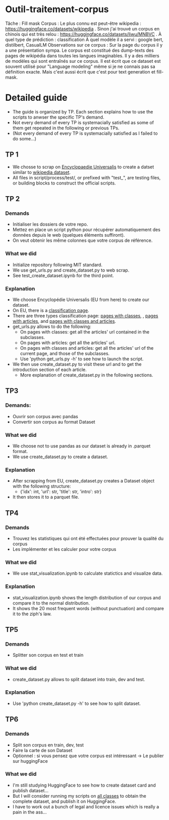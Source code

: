# Outil-traitement-corpus

Tâche : Fill mask
Corpus : Le plus connu est peut-être wikipedia : https://huggingface.co/datasets/wikipedia . Sinon j'ai trouvé un corpus en chinois qui est très relou : https://huggingface.co/datasets/liwu/MNBVC .
À quel type de prédiction : classification
À quel modèle il a servi : google bert, distilbert, CasualLM
Observations sur ce corpus : Sur la page du corpus il y a une présentation sympa. Le corpus est constitué des dump-texts des pages de wikipédia dans toutes les langues imaginables. Il y a des milliers de modèles qui sont entraînés sur ce corpus. Il est écrit que ce dataset est souvent utilisé pour "Language modeling" même si je ne connais pas sa définition exacte. Mais c'est aussi écrit que c'est pour text generation et fill-mask.

# Detailed guide
- The guide is organized by TP. Each section explains how to use the scripts to anwser the specific TP's demand.
- Not every demand of every TP is systemacially satisfied as some of them get repeated in the following or previous TPs.
- (Not every demand of every TP is systemacially satisfied as I failed to do some...)

## TP 1
- We chosse to scrap on [Encyclopaedie Universalis](https://www.universalis.fr/) to create a datset similar to [wikipedia dataset](https://huggingface.co/datasets/wikipedia).
- All files in script/process/test/, or prefixed with "test_", are testing files, or building blocks to construct the official scripts.

## TP 2
### Demands
- Initialiser les dossiers de votre repo.
- Mettez en place un script python pour récupérer automatiquement des données depuis le web (quelques éléments suffiront).
- On veut obtenir les même colonnes que votre corpus de référence.

### What we did
- Initialize repository following MIT standard.
- We use get_urls.py and create_dataset.py to web scrap.
- See test_create_dataset.ipynb for the third point.

### Explanation
- We choose Encyclopédie Universalis (EU from here) to create our dataset.
- On EU, there is a [classification page](https://www.universalis.fr/classification/).
- There are three types classification page: [pages with classes](https://www.universalis.fr/classification/arts/cinema/), , [pages with articles](https://www.universalis.fr/classification/arts/cinema/acteurs-et-actrices-cinema/acteurs-et-actrices-du-cinema-muet/), and [pages with classes and articles](https://www.universalis.fr/classification/arts/cinema/acteurs-et-actrices-cinema/).
- get_urls.py allows to do the following:
  - On pages with classes: get all the articles' url contained in the subclasses.
  - On pages with articles: get all the articles' url.
  - On pages with classes and articles: get all the articles' url of the current page, and those of the subclasses.
  - Use 'python get_urls.py -h' to see how to launch the script.
- We then use create_dataset.py to visit these url and to get the introduction section of each article.
  - More explanation of create_dataset.py in the following sections.

## TP3

### Demands:
- Ouvrir son corpus avec pandas
- Convertir son corpus au format Dataset

### What we did
- We choose not to use pandas as our dataset is already in .parquet format.
- We use create_dataset.py to create a dataset.

### Explanation
- After scrapping from EU, create_dataset.py creates a Dataset object with the following structure:
  - {'idx': int, 'url': str, 'title': str, 'intro': str}
- It then stores it to a parquet file.

## TP4

### Demands
- Trouvez les statistiques qui ont été effectuées pour prouver la qualité du corpus
- Les implémenter et les calculer pour votre corpus

### What we did
- We use stat_visualization.ipynb to calculate statictics and visualize data.

### Explanation
- stat_visualization.ipynb shows the length distribution of our corpus and compare it to the normal distribution.
- It shows the 20 most frequent words (without punctuation) and compare it to the ziph's law.

## TP5

### Demands
- Splitter son corpus en test et train

### What we did
- create_dataset.py allows to split dataset into train, dev and test.

### Explanation
- Use 'python create_dataset.py -h' to see how to split dataset.

## TP6

### Demands
- Split son corpus en train, dev, test
- Faire la carte de son Dataset
- Optionnel : si vous pensez que votre corpus est intéressant → Le publier sur huggingFace

### What we did
- I'm still studying HuggingFace to see how to create dataset card and publish dataset...
- But I will consider running my scripts on [all classes](https://www.universalis.fr/classification/) to obtain the complete dataset, and publish it on HuggingFace.
- I have to work out a bunch of legal and licence issues which is really a pain in the ass...




